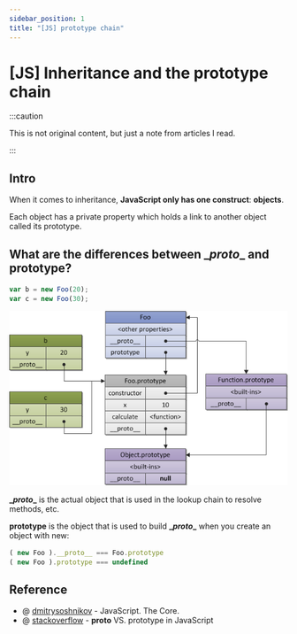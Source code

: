 ```yaml
---
sidebar_position: 1
title: "[JS] prototype chain"
---
```


# [JS] Inheritance and the prototype chain

:::caution

This is not original content, but just a note from articles I read.

:::

## Intro

When it comes to inheritance, **JavaScript only has one construct**: **objects**.

Each object has a private property which holds a link to another object called its prototype.

## What are the differences between \__proto__ and prototype?

```javascript
var b = new Foo(20);
var c = new Foo(30);
```

![img](./img/js-prototype.png)

**\__proto__** is the actual object that is used in the lookup chain to resolve methods, etc.

**prototype** is the object that is used to build **\__proto__** when you create an object with new:

```javascript
( new Foo ).__proto__ === Foo.prototype
( new Foo ).prototype === undefined
```

## Reference

+ @ [dmitrysoshnikov](http://dmitrysoshnikov.com/ecmascript/javascript-the-core/) - JavaScript. The Core.
+ @ [stackoverflow](https://stackoverflow.com/questions/9959727/proto-vs-prototype-in-javascript) - __proto__ VS. prototype in JavaScript
